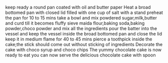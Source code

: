 keep ready a round pan coated with oil and butter paper
Heat a broad bottomed pan with closed lid filled with one cup of salt with a stand
preheat the pan for 10 to 15 mins
take a bowl and mix powdered sugar,milk,butter and curd till it becomes fluffy
sieve maida flour,baking soda,baking powder,choco powder and mix all the ingredients
pour the batter into the vessel and keep the vessel inside the broad bottomed pan and close the lid
keep it in medium flame for 40 to 45 mins
pierce a toothpick inside the cake;the stick should come out without sticking of ingredients
Decorate the cake with choco syrup and choco chips
The yummy chocolate cake is now ready to eat
you can now serve the delicious chocolate cake with spoon
